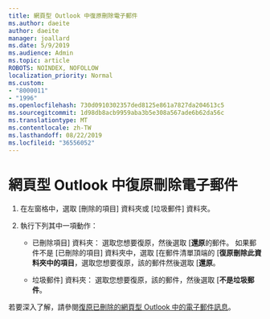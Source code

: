 ```yaml
---
title: 網頁型 Outlook 中復原刪除電子郵件
ms.author: daeite
author: daeite
manager: joallard
ms.date: 5/9/2019
ms.audience: Admin
ms.topic: article
ROBOTS: NOINDEX, NOFOLLOW
localization_priority: Normal
ms.custom:
- "8000011"
- "1996"
ms.openlocfilehash: 730d0910302357ded8125e861a7827da204613c5
ms.sourcegitcommit: 1d98db8acb9959aba3b5e308a567ade6b62da56c
ms.translationtype: MT
ms.contentlocale: zh-TW
ms.lasthandoff: 08/22/2019
ms.locfileid: "36556052"
---
```

# <a name="recover-deleted-email-in-outlook-on-the-web"></a>網頁型 Outlook 中復原刪除電子郵件

1. 在左窗格中，選取 [刪除的項目] 資料夾或 [垃圾郵件] 資料夾。

2. 執行下列其中一項動作：

    - 已刪除項目] 資料夾： 選取您想要復原，然後選取 [**還原**的郵件。 如果郵件不是 [已刪除的項目] 資料夾中，選取 [在郵件清單頂端的 [**復原刪除此資料夾中的項目**，選取您想要復原，該的郵件然後選取 [**還原**。

    - 垃圾郵件] 資料夾： 選取您想要復原，該的郵件，然後選取 [**不是垃圾郵件**。

若要深入了解，請參閱[復原已刪除的網頁型 Outlook 中的電子郵件訊息](https://support.office.com/article/a8ca78ac-4721-4066-95dd-571842e9fb11)。